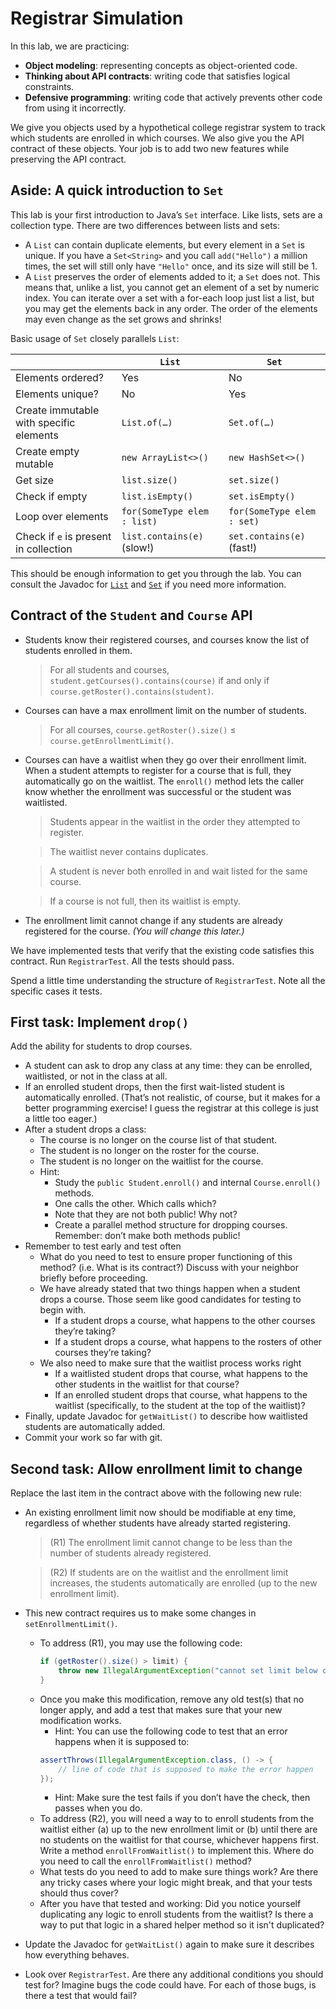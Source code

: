 # Registrar Simulation

In this lab, we are practicing:

- **Object modeling**: representing concepts as object-oriented code.
- **Thinking about API contracts**: writing code that satisfies logical constraints.
- **Defensive programming**: writing code that actively prevents other code from using it incorrectly.

We give you objects used by a hypothetical college registrar system to track which students are enrolled in which courses. We also give you the API contract of these objects. Your job is to add two new features while preserving the API contract.


## Aside: A quick introduction to `Set`

This lab is your first introduction to Java’s `Set` interface. Like lists, sets are a collection type. There are two differences between lists and sets:

- A `List` can contain duplicate elements, but every element in a `Set` is unique. If you have a `Set<String>` and you call `add("Hello")` a million times, the set will still only have `"Hello"` once, and its size will still be 1.
- A `List` preserves the order of elements added to it; a `Set` does not. This means that, unlike a list, you cannot get an element of a set by numeric index. You can iterate over a set with a for-each loop just list a list, but you may get the elements back in any order. The order of the elements may even change as the set grows and shrinks!

Basic usage of `Set` closely parallels `List`:

|                                         | `List`                      | `Set`                      |
|-----------------------------------------|-----------------------------|----------------------------|
| Elements ordered?                       | Yes                         | No                         |
| Elements unique?                        | No                          | Yes                        |
| Create immutable with specific elements | `List.of(…)`                | `Set.of(…)`                |
| Create empty mutable                    | `new ArrayList<>()`         | `new HashSet<>()`          |
| Get size                                | `list.size()`               | `set.size()`               |
| Check if empty                          | `list.isEmpty()`            | `set.isEmpty()`            |
| Loop over elements                      | `for(SomeType elem : list)` | `for(SomeType elem : set)` |
| Check if `e` is present in collection   | `list.contains(e)` (slow!)  | `set.contains(e)` (fast!)  |

This should be enough information to get you through the lab. You can consult the Javadoc for [`List`](https://docs.oracle.com/en/java/javase/12/docs/api/java.base/java/util/List.html) and [`Set`](https://docs.oracle.com/en/java/javase/12/docs/api/java.base/java/util/Set.html) if you need more information.


## Contract of the `Student` and `Course` API

- Students know their registered courses, and courses know the list of students enrolled in them.
    > For all students and courses, `student.getCourses().contains(course)` if and only if `course.getRoster().contains(student)`.

- Courses can have a max enrollment limit on the number of students. 
    > For all courses, `course.getRoster().size()` ≤ `course.getEnrollmentLimit()`.

- Courses can have a waitlist when they go over their enrollment limit. When a student attempts to register for a course that is full, they automatically go on the waitlist. The `enroll()` method lets the caller know whether the enrollment was successful or the student was waitlisted.
    > Students appear in the waitlist in the order they attempted to register.
    
    > The waitlist never contains duplicates.
    
    > A student is never both enrolled in and wait listed for the same course.
    
    > If a course is not full, then its waitlist is empty.

- The enrollment limit cannot change if any students are already registered for the course. _(You will change this later.)_

We have implemented tests that verify that the existing code satisfies this contract. Run `RegistrarTest`. All the tests should pass.

Spend a little time understanding the structure of `RegistrarTest`. Note all the specific cases it tests.


## First task: Implement `drop()`

Add the ability for students to drop courses.

- A student can ask to drop any class at any time: they can be enrolled, waitlisted, or not in the class at all.
- If an enrolled student drops, then the first wait-listed student is automatically enrolled. (That’s not realistic, of course, but it makes for a better programming exercise! I guess the registrar at this college is just a little too eager.)
- After a student drops a class:
    - The course is no longer on the course list of that student.
    - The student is no longer on the roster for the course.
    - The student is no longer on the waitlist for the course.
    - Hint:
        - Study the `public Student.enroll()` and internal `Course.enroll()` methods.
        - One calls the other. Which calls which?
        - Note that they are not both public! Why not? 
        - Create a parallel method structure for dropping courses. Remember: don’t make both methods public!
- Remember to test early and test often
    - What do you need to test to ensure proper functioning of this method? (i.e. What is its contract?) Discuss with your neighbor briefly before proceeding.
    - We have already stated that two things happen when a student drops a course. Those seem like good candidates for testing to begin with.
        - If a student drops a course, what happens to the other courses they’re taking? 
        - If a student drops a course, what happens to the rosters of other courses they’re taking?
    - We also need to make sure that the waitlist process works right
        - If a waitlisted student drops that course, what happens to the other students in the waitlist for that course?
        - If an enrolled student drops that course, what happens to the waitlist (specifically, to the student at the top of the waitlist)?
- Finally, update Javadoc for `getWaitList()` to describe how waitlisted students are automatically added.
- Commit your work so far with git.


## Second task: Allow enrollment limit to change

Replace the last item in the contract above with the following new rule:

- An existing enrollment limit now should be modifiable at eny time, regardless of whether students have already started registering.
    > (R1) The enrollment limit cannot change to be less than the number of students already registered.
    
    > (R2) If students are on the waitlist and the enrollment limit increases, the students automatically are enrolled (up to the new enrollment limit).
    
- This new contract requires us to make some changes in `setEnrollmentLimit()`.
    - To address (R1), you may use the following code:
        ```java
        if (getRoster().size() > limit) {
            throw new IllegalArgumentException("cannot set limit below class size");
        }
        ```
    - Once you make this modification, remove any old test(s) that no longer apply, and add a test that makes sure that your new modification works.
        - Hint: You can use the following code to test that an error happens when it is supposed to:
        ```java
        assertThrows(IllegalArgumentException.class, () -> {
            // line of code that is supposed to make the error happen
        });
        ```
        - Hint: Make sure the test fails if you don’t have the check, then passes when you do.
    - To address (R2), you will need a way to to enroll students from the waitlist either (a) up to the new enrollment limit or (b) until there are no students on the waitlist for that course, whichever happens first. Write a method `enrollFromWaitlist()` to implement this. Where do you need to call the `enrollFromWaitlist()` method?
    - What tests do you need to add to make sure things work? Are there any tricky cases where your logic might break, and that your tests should thus cover?
    - After you have that tested and working: Did you notice yourself duplicating any logic to enroll students from the waitlist? Is there a way to put that logic in a shared helper method so it isn't duplicated?

- Update the Javadoc for `getWaitList()` again to make sure it describes how everything behaves.
- Look over `RegistrarTest`. Are there any additional conditions you should test for? Imagine bugs the code could have. For each of those bugs, is there a test that would fail?
